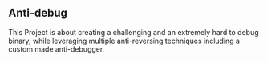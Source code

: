 ## Anti-debug

This Project is about creating a challenging and an extremely hard to debug binary, while leveraging multiple anti-reversing techniques including a custom made anti-debugger.

